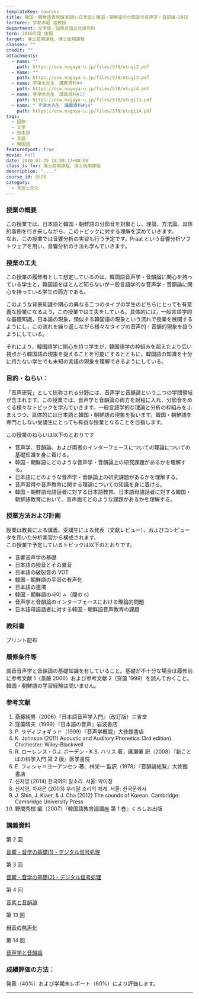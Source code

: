 ```yaml
---
templateKey: courses
title: 韓国・朝鮮語表現論演習b-日本語と韓国・朝鮮語の分節音の音声学・音韻論-2016
lecturer: 宇都木昭 准教授
department: 文学部／国際言語文化研究科
term: 2016年度 後期
target: 博士前期課程、博士後期課程
classes: ""
credit: ""
attachments:
  - name: ""
    path: https://ocw.nagoya-u.jp/files/578/utugi2.pdf
  - name: ""
    path: https://ocw.nagoya-u.jp/files/578/utugi3.pdf
  - name: 宇津木先生　講義資料#4
    path: https://ocw.nagoya-u.jp/files/578/utugi4.pdf
  - name: 宇津木先生　講義資料#13
    path: https://ocw.nagoya-u.jp/files/578/utugi13.pdf
  - name: "	宇津木先生　講義資料#14"
    path: https://ocw.nagoya-u.jp/files/578/utugi14.pdf
tags:
  - 国際
  - 文学
  - 日本語
  - 言語
  - 韓国語
featuredpost: true
movie: null
date: 2020-03-25 18:59:17+00:00
class_is_for: 博士前期課程、博士後期課程
description: "...."
course_id: 0578
category:
  - 言語と文化
---
```


### 授業の概要

この授業では、日本語と韓国・朝鮮語の分節音を対象とし、理論、方法論、具体的事例を行き来しながら、このトピックに対する理解を深めていきます。  
なお、この授業では音響分析の実習も行う予定です。Praat という音響分析ソフトウェアを用い、音響分析の手法も学んでいきます。

### 授業の工夫

この授業の履修者として想定しているのは，韓国語音声学・音韻論に関心を持っている学生と，韓国語をほとんど知らないが一般言語学的な音声学・音韻論に関心を持っている学生の両方である。

このような背景知識や関心の異なる二つのタイプの学生のどちらにとっても有意義な授業になるよう，この授業では工夫をしている。具体的には，一般言語学的な基礎知識，日本語の現象，類似する韓国語の現象という流れで授業を展開するようにし，この流れを繰り返しながら様々なタイプの音声的・音韻的現象を扱うようにしている。

それにより，韓国語学に関心を持つ学生が，韓国語学の枠組みを超えたより広い視点から韓国語の現象を捉えることを可能にするとともに，韓国語の知識を十分に持たない学生でも未知の言語の現象を理解できるようにしている。

### 目的・ねらい：

「音声研究」として総称される分野には、音声学と音韻論という二つの学問領域が含まれます。この授業では、音声学と音韻論の両方を射程に入れ、分節音をめぐる様々なトピックを学んでいきます。一般言語学的な理論と分析の枠組みをふまえつつ、具体的には日本語と韓国・朝鮮語の現象を扱います。韓国・朝鮮語を専門としない受講生にとっても有益な授業となることを目指します。

この授業のねらいは以下のとおりです

- 音声学、音韻論、および両者のインターフェースについての理論についての基礎知識を身に着ける。
- 韓国・朝鮮語にどのような音声学・音韻論上の研究課題があるかを理解する。
- 日本語にどのような音声学・音韻論上の研究課題があるかを理解する。
- 音声習得や音声教育に関する理論についての知識を身に着ける。
- 韓国・朝鮮語母語話者に対する日本語教育、日本語母語話者に対する韓国・朝鮮語教育において、音声面でどのような課題があるかを理解する。

### 授業方法および計画

授業は教員による講義、受講生による発表（文献レビュー）、およびコンピュータを用いた分析実習から構成されます。  
この授業で予定しているトピックは以下のとおりです。

- 音響音声学の基礎
- 日本語の撥音とその異音
- 日本語の破裂音の VOT
- 韓国・朝鮮語の平音の有声化
- 日本語の連濁
- 韓国・朝鮮語の사이 ㅅ（間の s）
- 音声学と音韻論のインターフェースにおける理論的問題
- 日本語母語話者に対する韓国・朝鮮語音声教育の課題

### 教科書

プリント配布

### 履修条件等

調音音声学と音韻論の基礎知識を有していること。基礎が不十分な場合は履修前に参考文献 1（斎藤 2006）および参考文献 2（窪薗 1999）を読んでおくこと。韓国・朝鮮語の学習経験は問いません。

### 参考文献

1.  斎藤純男（2006）『日本語音声学入門』（改訂版）三省堂
2.  窪薗晴夫（1999）『日本語の音声』岩波書店
3.  P. ラディフォギッド（1999）『音声学概説』大修館書店
4.  K. Johnson (2011) Acoustic and Auditory Phonetics (3rd edition). Chichester: Wiley-Blackwell
5.  R. ローレンス・G.J. ボーデン・K.S. ハリス 著，廣瀬肇 訳（2008）『新ことばの科学入門 第 2 版』医学書院
6.  E. フィシャ＝ヨーアンセン 著、林栄一 監訳（1978）『音韻論総覧』大修館書店
7.  신지영 (2014) 한국어의 말소리. 서울: 박이정
8.  신지영, 차재은 (2003) 우리말 소리의 체계. 서울: 한국문화사
9.  J. Shin, J. Kiaer, & J. Cha (2012) The sounds of Korean. Cambridge: Cambridge University Press
10. 野間秀樹 編（2007）『韓国語教育論講座 第 1 巻』くろしお出版

### 講義資料

第 2 回

[音響・音学の基礎(1)・デジタル信号処理](https://ocw.nagoya-u.jp/files/578/utugi2.pdf)

第 3 回

[音響・音学の基礎(2)・デジタル信号処理](https://ocw.nagoya-u.jp/files/578/utugi3.pdf)

第 4 回

[音素と音韻論](https://ocw.nagoya-u.jp/files/578/utugi4.pdf)

第 13 回

[母音の無声化 ](https://ocw.nagoya-u.jp/files/578/utugi13.pdf)

第 14 回

[音声学と音韻論](https://ocw.nagoya-u.jp/files/578/utugi14.pdf)

### 成績評価の方法：

発表（40%）および学期末レポート（60%）により評価します。

---
